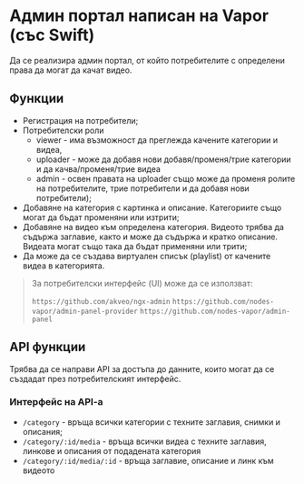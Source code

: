 # Админ портал написан на Vapor (със Swift)

Да се реализира админ портал, от който потребителите с определени права да могат да качат видео.

## Функции
* Регистрация на потребители;
* Потребителски роли 
	* viewer - има възможност да преглежда качените категории и видеа, 
	* uploader - може да добавя нови добавя/променя/трие категории и да качва/променя/трие видеа
	* admin - освен правата на uploader също може да променя ролите на потребителите, трие потребители и да добавя нови потребители);
* Добавяне на категория с картинка и описание. Категориите също могат да бъдат променяни или изтрити;
* Добавяне на видео към определена категория. Видеото трябва да съдържа заглавие, както и може да съдържа и кратко описание. Видеата могат също така да бъдат применяни или трити;
* Да може да се създава виртуален списък (playlist) от качените видеа в категорията.

> За потребителски интерфейс (UI) може да се използват:
> 
> `https://github.com/akveo/ngx-admin`
> `https://github.com/nodes-vapor/admin-panel-provider`
> `https://github.com/nodes-vapor/admin-panel`

## API функции
Трябва да се направи API за достъпа до данните, които могат да се създадат през потребителският интерфейс.

### Интерфейс на API-a

* `/category` - връща всички категории с техните заглавия, снимки и описания;
* `/category/:id/media` - връща всички видеа с техните заглавия, линкове и описания от подадената категория
* `/category/:id/media/:id` - връща заглавие, описание и линк към видеото

